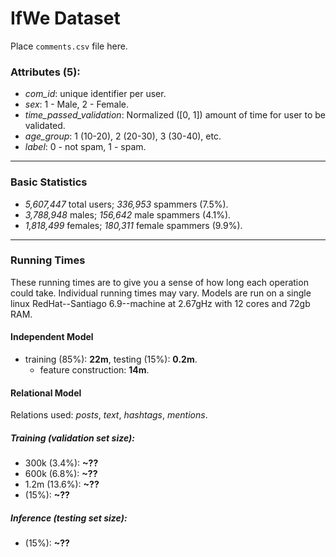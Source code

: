 IfWe Dataset
===

Place `comments.csv` file here.

### Attributes (5): ###

* *com_id*: unique identifier per user.
* *sex*: 1 - Male, 2 - Female.
* *time_passed_validation*: Normalized ([0, 1]) amount of time for user to be validated.
* *age_group*: 1 (10-20), 2 (20-30), 3 (30-40), etc.
* *label*: 0 - not spam, 1 - spam.

---

### Basic Statistics ###

* *5,607,447* total users; *336,953* spammers (7.5%).
* *3,788,948* males; *156,642* male spammers (4.1%).
* *1,818,499* females; *180,311* female spammers (9.9%).

---

### Running Times ###

These running times are to give you a sense of how long each operation could take. Individual running times may vary. Models are run on a single linux RedHat--Santiago 6.9--machine at 2.67gHz with 12 cores and 72gb RAM.

#### Independent Model ####

- training (85%): **22m**, testing (15%): **0.2m**.
	* feature construction: **14m**.

#### Relational Model ####

Relations used: *posts*, *text*, *hashtags*, *mentions*.

##### Training (validation set size): #####
- 300k (3.4%): **~??**
- 600k (6.8%): **~??**
- 1.2m (13.6%): **~??**
- (15%): **~??**

##### Inference (testing set size): ######
- (15%): **~??**